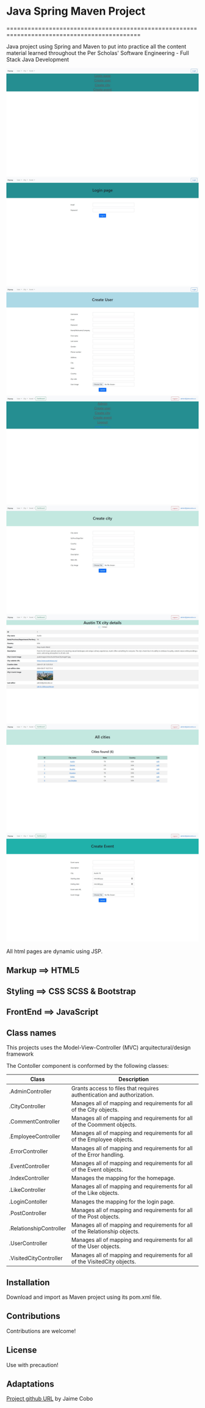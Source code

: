 # Java Spring Maven Project
============================================================================================

Java project using Spring and Maven to put into practice all the content material 
learned throughout the Per Scholas' Software Engineering - Full Stack Java Development 

![screenshot](https://github.com/jaimecobo/JavaSpringMaven0724/blob/main/src/main/webapp/pub/images/readme/homepage.jpg)
![screenshot](https://github.com/jaimecobo/JavaSpringMaven0724/blob/main/src/main/webapp/pub/images/readme/loginPage.jpg)
![screenshot](https://github.com/jaimecobo/JavaSpringMaven0724/blob/main/src/main/webapp/pub/images/readme/createUser.jpg)
![screenshot](https://github.com/jaimecobo/JavaSpringMaven0724/blob/main/src/main/webapp/pub/images/readme/admiHomePage.jpg)
![screenshot](https://github.com/jaimecobo/JavaSpringMaven0724/blob/main/src/main/webapp/pub/images/readme/adminCreateCity.jpg)
![screenshot](https://github.com/jaimecobo/JavaSpringMaven0724/blob/main/src/main/webapp/pub/images/readme/cityAustin.jpg)
![screenshot](https://github.com/jaimecobo/JavaSpringMaven0724/blob/main/src/main/webapp/pub/images/readme/allCities.jpg)
![screenshot](https://github.com/jaimecobo/JavaSpringMaven0724/blob/main/src/main/webapp/pub/images/readme/adminCreateEvent.jpg)

All html pages are dynamic using JSP.

Markup ==> HTML5
----------------

Styling ==> CSS SCSS & Bootstrap
--------------------------------

FrontEnd ==> JavaScript
-----------------------


Class names
-----------

This projects uses the Model-View-Controller (MVC) arquitectural/design framework

The Contoller component is conformed by the following classes:

| Class                   | Description                                                                  |
| ------------------------|------------------------------------------------------------------------------|
| .AdminController        | Grants access to files that requires authentication and authorization.       |
| .CityController         | Manages all of mapping and requirements for all of the City objects.         |
| .CommentController      | Manages all of mapping and requirements for all of the Coomment objects.     |
| .EmployeeController     | Manages all of mapping and requirements for all of the Employee objects.     |
| .ErrorController        | Manages all of mapping and requirements for all of the Error handling.       |
| .EventController        | Manages all of mapping and requirements for all of the Event objects.        |
| .IndexController        | Manages the mapping for the homepage.                                        |
| .LikeController         | Manages all of mapping and requirements for all of the Like objects.         |
| .LoginContoller         | Manages the mapping for the login page.                                      |
| .PostController         | Manages all of mapping and requirements for all of the Post objects.         |
| .RelationshipController | Manages all of mapping and requirements for all of the Relationship objects. |
| .UserController         | Manages all of mapping and requirements for all of the User objects.         |
| .VisitedCityController  | Manages all of mapping and requirements for all of the VisitedCity objects.  |



Installation
------------

Download and  import as Maven project using its pom.xml file.


Contributions
-------------

Contributions are welcome!


License
-------

Use with precaution!


Adaptations
-----------

[Project github URL](https://github.com/jaimecobo/JavaSpringMaven0724) by Jaime Cobo
